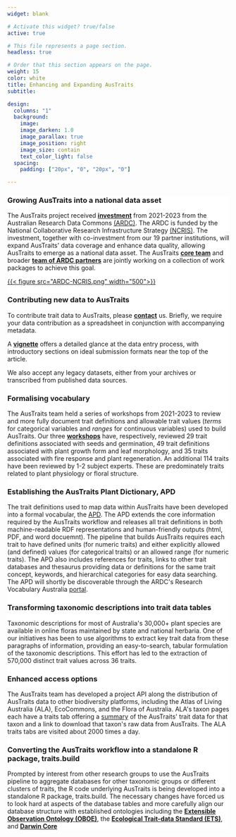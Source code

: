 ```yaml
---
widget: blank

# Activate this widget? true/false
active: true

# This file represents a page section.
headless: true

# Order that this section appears on the page.
weight: 15
color: white
title: Enhancing and Expanding AusTraits
subtitle:

design:
  columns: "1"
  background:
    image:
    image_darken: 1.0
    image_parallax: true
    image_position: right
    image_size: contain
    text_color_light: false
  spacing:
    padding: ["20px", "0", "20px", "0"]

---
```

<div style="background-color:white">

### Growing AusTraits into a national data asset
The AusTraits project received **[investment](https://doi.org/10.47486/DP720)** from 2021-2023 from the Australian Research Data Commons [(ARDC)](https://ardc.edu.au). The ARDC is funded by the National Collaborative Research Infrastructure Strategy [(NCRIS)](https://www.education.gov.au/ncris). The investment, together with co-investment from our 19 partner institutions, will expand AusTraits' data coverage and enhance data quality, allowing AusTraits to emerge as a national data asset. The AusTraits **[core team](#04_team)** and broader **[team of ARDC partners](team_subpage/)** are jointly working on a collection of work packages to achieve this goal.

[{{< figure src="ARDC-NCRIS.png" width="500">}}](https://ardc.edu.au)

### Contributing new data to AusTraits
To contribute trait data to AusTraits, please **[contact](#08_contact)** us. Briefly, we require your data contribution as a spreadsheet in conjunction with accompanying metadata.

A **[vignette](http://traitecoevo.github.io/austraits.build/articles/adding_data.html)** offers a detailed glance at the data entry process, with introductory sections on ideal submission formats near the top of the article.

We also accept any legacy datasets, either from your archives or transcribed from published data sources.

### Formalising vocabulary
The AusTraits team held a series of workshops from 2021-2023 to review and more fully document trait definitions and allowable trait values (*terms* for categorical variables and *ranges* for continuous variables) used to build AusTraits. Our three **[workshops](post/workshop1/)** have, respectively, reviewed 29 trait definitions associated with seeds and germination, 49 trait definitions associated with plant growth form and leaf morphology, and 35 traits associated with fire response and plant regeneration. An additional 114 traits have been reviewed by 1-2 subject experts. These are predominately traits related to plant physiology or floral structure.

### Establishing the AusTraits Plant Dictionary, APD
The trait definitions used to map data within AusTraits have been developed into a formal vocabular, the [APD](https://w3id.org/APD). The APD extends the core information required by the AusTraits workflow and releases all trait definitions in both machine-readable RDF representations and human-friendly outputs (html, PDF, and word docuemnt). The pipeline that builds AusTraits requires each trait to have defined units (for numeric traits) and either explicitly allowed (and defined) values (for categorical traits) or an allowed range (for numeric traits). The APD also includes references for traits, links to other trait databases and thesaurus providing data or definitions for the same trait concept, keywords, and hierarchical categories for easy data searching. The APD will shortly be discoverable through the ARDC's Research Vocabulary Australia [portal](https://vocabs.ardc.edu.au/).

### Transforming taxonomic descriptions into trait data tables
Taxonomic descriptions for most of Australia's 30,000+ plant species are available in online floras maintained by state and national herbaria. One of our initiatives has been to use algorithms to extract key trait data from these paragraphs of information, providing an easy-to-search, tabular formulation of the taxonomic descriptions. This effort has led to the extraction of 570,000 distinct trait values across 36 traits.

### Enhanced access options
The AusTraits team has developed a project API along the distribution of AusTraits data to other biodiversity platforms, including the Atlas of Living Australia (ALA), EcoCommons, and the Flora of Australia. ALA's taxon pages each have a traits tab offering a [summary](https://bie.ala.org.au/species/https://id.biodiversity.org.au/node/apni/2912814#ausTraits) of the AusTraits' trait data for that taxon and a link to download that taxon's raw data from AusTraits. The ALA traits tabs are visited about 2000 times a day.

### Converting the AusTraits workflow into a standalone R package, traits.build
Prompted by interest from other research groups to use the AusTraits pipeline to aggregate databases for other taxonomic groups or different clusters of traits, the R code underlying AusTraits is being developed into a standalone R package, traits.build. The necessary changes have forced us to look hard at aspects of the database tables and more carefully align our database structure with established ontologies including the **[Extensible Observation Ontology (OBOE)](https://bioportal.bioontology.org/ontologies/OBOE)**, the **[Ecological Trait-data Standard (ETS)](https://github.com/EcologicalTraitData/ETS)**, and **[Darwin Core](https://dwc.tdwg.org/terms/)**

